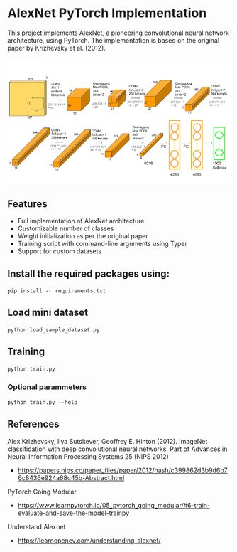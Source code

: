 # AlexNet PyTorch Implementation

This project implements AlexNet, a pioneering convolutional neural network architecture, using PyTorch. The implementation is based on the original paper by Krizhevsky et al. (2012).


![AlexNet Architecture](AlexNet-1.png)

## Features

- Full implementation of AlexNet architecture
- Customizable number of classes
- Weight initialization as per the original paper
- Training script with command-line arguments using Typer
- Support for custom datasets


## Install the required packages using:
```
pip install -r requirements.txt
```

## Load mini dataset 
```
python load_sample_dataset.py
```

## Training
```
python train.py
```
### Optional parammeters
```
python train.py --help
```



## References

Alex Krizhevsky, Ilya Sutskever, Geoffrey E. Hinton (2012). 
ImageNet classification with deep convolutional neural networks. Part of Advances in Neural Information Processing Systems 25 (NIPS 2012) 
- https://papers.nips.cc/paper_files/paper/2012/hash/c399862d3b9d6b76c8436e924a68c45b-Abstract.html

PyTorch Going Modular
- https://www.learnpytorch.io/05_pytorch_going_modular/#6-train-evaluate-and-save-the-model-trainpy

Understand Alexnet
- https://learnopencv.com/understanding-alexnet/